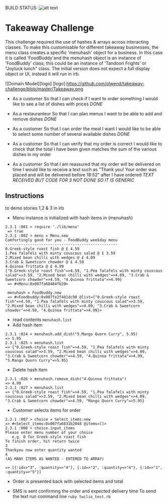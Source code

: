 
 BUILD STATUS: ![alt text](https://travis-ci.org/olwend/takeaway-challenge.svg?branch=master)

Takeaway Challenge
==================
This challenge required the use of hashes & arrays across interacting classes.
To make this customisable for different takeaway businesses, the menu class creates a specific 'menuhash' object for a business. In this case it is called 'FoodBuddy'and the menuhash object is an instance of 'FoodBuddy' class; this could be an instance of 'Tandoori Frights' or "Joyluck lunch" class.
The initial version does not expect a full display object or UI, instead it will run in irb.

![Domain Model][logo]
[logo]:https://github.com/olwend/takeaway-challenge/blob/master/Takeaway.png
* As a customer
So that I can check if I want to order something
I would like to see a list of dishes with prices _DONE_

* As a restauranteur So that I can plan menus I want to be able to add and remove dishes _DONE_

* As a customer
So that I can order the meal I want
I would like to be able to select some number of several available dishes _DONE_

* As a customer
So that I can verify that my order is correct
I would like to check that the total I have been given matches the sum of the various dishes in my order

* As a customer
So that I am reassured that my order will be delivered on time
I would like to receive a text such as "Thank you! Your order was placed and will be delivered before 18:52" after I have ordered _TEXT RECEIVED BUT CODE FOR 3 NOT DONE SO IT IS GENERIC_

Instructions
-------------
 to demo stories 1,2 & 3 in irb
* Menu instance is initialized with hash items in (menuhash)

```
2.3.1 :001 > require './lib/menu'
 => true
2.3.1 :002 > menu = Menu.new
Comfortingly good for you - FoodBuddy weekday menu
--------------------------------------------------
0.Greek-style roast fish @ £ 4.59
1.Pea falafels with minty couscous salad @ £ 3.59
2.Mixed bean chilli with wedges @ £ 4.09
3.Crab & Sweetcorn chowder @ £ 4.59
4.Quinoa frittata @ £ 4.99
{"0.Greek-style roast fish"=>4.59, "1.Pea falafels with minty couscous salad"=>3.59, "2.Mixed bean chilli with wedges"=>4.09, "3.Crab & Sweetcorn chowder"=>4.59, "4.Quinoa frittata"=>4.99}
 => #<Menu:0x007fa68484fb20>

 menuhash = Foodbuddy.new
 => #<Foodbuddy:0x007fe2f481dc90 @list={"0.Greek-style roast fish"=>4.59, "1.Pea falafels with minty couscous salad"=>3.59, "2.Mixed bean chilli with wedges"=>4.09, "3.Crab & Sweetcorn chowder"=>4.59, "4.Quinoa frittata"=>4.99}>
 ```
* read contents ```menuhash.list```
*  Add hash item
 ```
 2.3.1 :024 > menuhash.add_dish("5.Mango Quorn Curry", 5.95)
 => 5.95
2.3.1 :025 > menuhash.list
 => {"0.Greek-style roast fish"=>4.59, "1.Pea falafels with minty couscous salad"=>3.59, "2.Mixed bean chilli with wedges"=>4.09, "3.Crab & Sweetcorn chowder"=>4.59, "4.Quinoa frittata"=>4.99, "5.Mango Quorn Curry"=>5.95}
 ```
*  Delete hash item
 ```
 2.3.1 :026 > menuhash.remove_dish("4.Quinoa frittata")
 => 4.99
2.3.1 :027 > menuhash.list
 => {"0.Greek-style roast fish"=>4.59, "1.Pea falafels with minty couscous salad"=>3.59, "2.Mixed bean chilli with wedges"=>4.09, "3.Crab & Sweetcorn chowder"=>4.59, "Mango Quorn Curry"=>5.95}
 ```
*  Customer selects items for order
 ```
2.3.1 :007 > choice = Select_items.new
 => #<Select_items:0x007fa6831b2048 @items=[]>
2.3.1 :008 > choice.input_items
Please enter menu number of your choice
    e.g. 0 for Greek-style roast fish
To finish order, hit return twice
3
Thankyou now enter quantity wanted
4
(AS MANY ITEMS AS WANTED - ENTERED TO ARRAY)

 => [{:id=>"3", :quantity=>"4"}, {:id=>"2", :quantity=>"4"}, {:id=>"1", :quantity=>"5"}]
```
* Order is presented back with selected items and total

* SMS is sent confirming the order and expected delivery time
 To send the text run command line
 `ruby twilio_test.rb`
